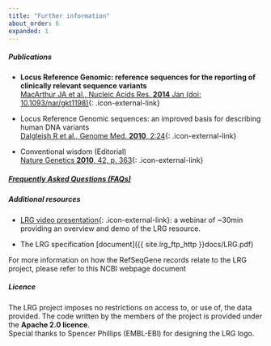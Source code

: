 ```yaml
---
title: "Further information"
about_order: 6
expanded: 1
---
```


##### Publications
* **Locus Reference Genomic: reference sequences for the reporting of clinically relevant sequence variants**  
[MacArthur JA et al., Nucleic Acids Res. **2014** Jan (doi: 10.1093/nar/gkt1198)](http://dx.doi.org/10.1093/nar/gkt1198){: .icon-external-link}

* Locus Reference Genomic sequences: an improved basis for describing human DNA variants  
[Dalgleish R et al., Genome Med. **2010**, 2:24](http://genomemedicine.com/content/2/4/24/){: .icon-external-link}

* Conventional wisdom (Editorial)  
[Nature Genetics **2010**, 42, p. 363](http://www.nature.com/ng/journal/v42/n5/abs/ng0510-363.html){: .icon-external-link}

<div class="margin-top-25"></div>

##### [Frequently Asked Questions (FAQs)](/faq)
<div class="margin-top-25"></div>

##### Additional resources
* [LRG video presentation](http://www.ebi.ac.uk/training/online/course/locus-reference-genomic-lrg-resource-webinar){: .icon-external-link}: a webinar of ~30min providing an overview and demo of the LRG resource.

* The LRG specification [document]({{ site.lrg_ftp_http }}docs/LRG.pdf)

For more information on how the RefSeqGene records relate to the LRG project, please refer to this NCBI webpage document
<div class="margin-top-25"></div>

##### Licence
The LRG project imposes no restrictions on access to, or use of, the data provided. The code written by the members of the project is provided under the **Apache 2.0 licence**.
<br />
Special thanks to Spencer Phillips (EMBL-EBI) for designing the LRG logo.

